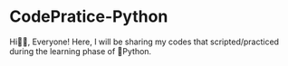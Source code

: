 # CodePratice-Python
Hi👋🏻, Everyone!
Here, I will be sharing my codes that scripted/practiced during the learning phase of 🐍Python. 
